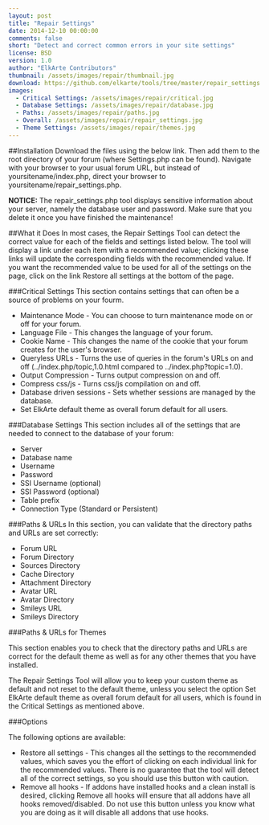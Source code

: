 ```yaml
---
layout: post
title: "Repair Settings"
date: 2014-12-10 00:00:00
comments: false
short: "Detect and correct common errors in your site settings"
license: BSD
version: 1.0
author: "ElkArte Contributors"
thumbnail: /assets/images/repair/thumbnail.jpg
download: https://github.com/elkarte/tools/tree/master/repair_settings
images:
  - Critical Settings: /assets/images/repair/critical.jpg
  - Database Settings: /assets/images/repair/database.jpg
  - Paths: /assets/images/repair/paths.jpg
  - Overall: /assets/images/repair/repair_settings.jpg
  - Theme Settings: /assets/images/repair/themes.jpg
---
```


##Installation
Download the files using the below link.  Then add them to the root directory of your forum (where Settings.php can be found). 
Navigate with your browser to your usual forum URL, but instead of yoursitename/index.php, direct your browser to yoursitename/repair_settings.php.

**NOTICE:** The repair_settings.php tool displays sensitive information about your server, namely the database user and password. Make sure that you delete it once you have finished the maintenance!

##What it Does
In most cases, the Repair Settings Tool can detect the correct value for each of the fields and settings listed below. The tool will display a link under each item with a recommended value; clicking these links will update the corresponding fields with the recommended value. If you want the recommended value to be used for all of the settings on the page, click on the link Restore all settings at the bottom of the page.

###Critical Settings
This section contains settings that can often be a source of problems on your fourm.

*  Maintenance Mode - You can choose to turn maintenance mode on or off for your forum.
*  Language File - This changes the language of your forum.
*  Cookie Name - This changes the name of the cookie that your forum creates for the user's browser.
*  Queryless URLs - Turns the use of queries in the forum's URLs on and off (../index.php/topic,1.0.html compared to ../index.php?topic=1.0).
*  Output Compression - Turns output compression on and off.
*  Compress css/js - Turns css/js compilation on and off.
*  Database driven sessions - Sets whether sessions are managed by the database.
*  Set ElkArte default theme as overall forum default for all users.

###Database Settings
This section includes all of the settings that are needed to connect to the database of your forum:

*  Server
*  Database name
*  Username
*  Password
*  SSI Username (optional)
*  SSI Password (optional)
*  Table prefix
*  Connection Type (Standard or Persistent)

###Paths & URLs
In this section, you can validate that the directory paths and URLs are set correctly:

*  Forum URL
*  Forum Directory
*  Sources Directory
*  Cache Directory
*  Attachment Directory
*  Avatar URL
*  Avatar Directory
*  Smileys URL
*  Smileys Directory

###Paths & URLs for Themes

This section enables you to check that the directory paths and URLs are correct for the default theme as well as for any other themes that you have installed.

The Repair Settings Tool will allow you to keep your custom theme as default and not reset to the default theme, unless you select the option Set ElkArte default theme as overall forum default for all users, which is found in the Critical Settings as mentioned above.

###Options

The following options are available:

*  Restore all settings - This changes all the settings to the recommended values, which saves you the effort of clicking on each individual link for the recommended values. There is no guarantee that the tool will detect all of the correct settings, so you should use this button with caution.
*  Remove all hooks - If addons have installed hooks and a clean install is desired, clicking Remove all hooks will ensure that all addons have all hooks removed/disabled. Do not use this button unless you know what you are doing as it will disable all addons that use hooks.